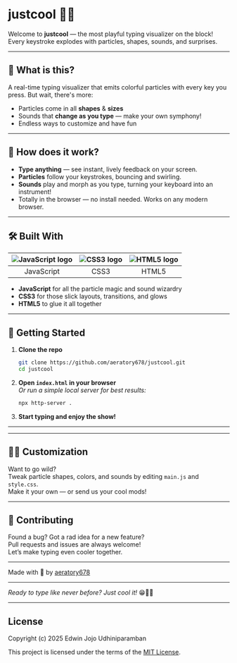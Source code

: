 # justcool 🚀✨

Welcome to **justcool** — the most playful typing visualizer on the block! Every keystroke explodes with particles, shapes, sounds, and surprises.

---

## 🎉 What is this?

A real-time typing visualizer that emits colorful particles with every key you press. But wait, there's more:
- Particles come in all **shapes** & **sizes**
- Sounds that **change as you type** — make your own symphony!
- Endless ways to customize and have fun

---

## 🚦 How does it work?

- **Type anything** — see instant, lively feedback on your screen.
- **Particles** follow your keystrokes, bouncing and swirling.
- **Sounds** play and morph as you type, turning your keyboard into an instrument!
- Totally in the browser — no install needed. Works on any modern browser.

---

## 🛠️ Built With

| ![JavaScript logo](https://img.icons8.com/color/48/000000/javascript.png) | ![CSS3 logo](https://img.icons8.com/color/48/000000/css3.png) | ![HTML5 logo](https://img.icons8.com/color/48/000000/html-5--v1.png) |
|:---:|:---:|:---:|
| JavaScript | CSS3 | HTML5 |

- **JavaScript** for all the particle magic and sound wizardry
- **CSS3** for those slick layouts, transitions, and glows
- **HTML5** to glue it all together

---

## 🚀 Getting Started

1. **Clone the repo**
   ```bash
   git clone https://github.com/aeratory678/justcool.git
   cd justcool
   ```
2. **Open `index.html` in your browser**  
   _Or run a simple local server for best results:_
   ```bash
   npx http-server .
   ```
3. **Start typing and enjoy the show!**

---

---

## 🧑‍💻 Customization

Want to go wild?  
Tweak particle shapes, colors, and sounds by editing `main.js` and `style.css`.  
Make it your own — or send us your cool mods!

---

## 👾 Contributing

Found a bug? Got a rad idea for a new feature?  
Pull requests and issues are always welcome!  
Let’s make typing even cooler together.

---


Made with 💖 by [aeratory678](https://github.com/aeratory678)

---

_Ready to type like never before? Just cool it!_ 😁🎹✨

---

## License

Copyright (c) 2025 Edwin Jojo Udhiniparamban

This project is licensed under the terms of the [MIT License](LICENSE.md).
